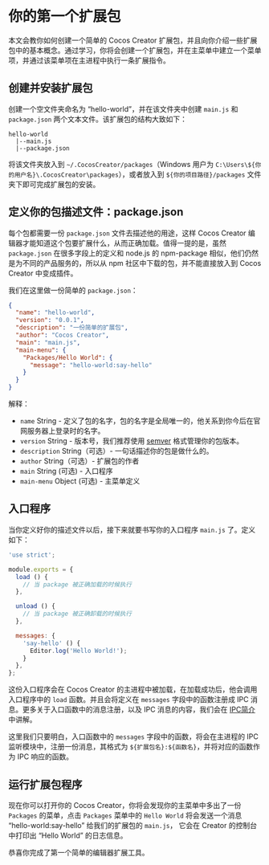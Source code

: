 # 你的第一个扩展包

本文会教你如何创建一个简单的 Cocos Creator 扩展包，并且向你介绍一些扩展包中的基本概念。通过学习，你将会创建一个扩展包，并在主菜单中建立一个菜单项，并通过该菜单项在主进程中执行一条扩展指令。

## 创建并安装扩展包

创建一个空文件夹命名为 “hello-world”，并在该文件夹中创建 `main.js` 和 `package.json` 两个文本文件。该扩展包的结构大致如下：

```
hello-world
  |--main.js
  |--package.json
```

将该文件夹放入到 `~/.CocosCreator/packages`（Windows 用户为 `C:\Users\${你的用户名}\.CocosCreator\packages`），或者放入到 `${你的项目路径}/packages` 文件夹下即可完成扩展包的安装。

## 定义你的包描述文件：package.json

每个包都需要一份 `package.json` 文件去描述他的用途，这样 Cocos Creator 编辑器才能知道这个包要扩展什么，从而正确加载。值得一提的是，虽然 `package.json` 在很多字段上的定义和 node.js 的 npm-package 相似，他们仍然是为不同的产品服务的，所以从 npm 社区中下载的包，并不能直接放入到 Cocos Creator 中变成插件。

我们在这里做一份简单的 `package.json`：

```json
{
  "name": "hello-world",
  "version": "0.0.1",
  "description": "一份简单的扩展包",
  "author": "Cocos Creator",
  "main": "main.js",
  "main-menu": {
    "Packages/Hello World": {
      "message": "hello-world:say-hello"
    }
  }
}
```

解释：

- `name` String - 定义了包的名字，包的名字是全局唯一的，他关系到你今后在官网服务器上登录时的名字。
- `version` String - 版本号，我们推荐使用 [semver](http://semver.org/) 格式管理你的包版本。
- `description` String（可选）- 一句话描述你的包是做什么的。
- `author` String（可选）- 扩展包的作者
- `main` String (可选) - 入口程序
- `main-menu` Object (可选) - 主菜单定义

## 入口程序

当你定义好你的描述文件以后，接下来就要书写你的入口程序 `main.js` 了。定义如下：

```javascript
'use strict';

module.exports = {
  load () {
    // 当 package 被正确加载的时候执行
  },

  unload () {
    // 当 package 被正确卸载的时候执行
  },

  messages: {
    'say-hello' () {
      Editor.log('Hello World!');
    }
  },
};
```

这份入口程序会在 Cocos Creator 的主进程中被加载，在加载成功后，他会调用入口程序中的 `load` 函数。并且会将定义在 `messages` 字段中的函数注册成 IPC 消息。更多关于入口函数中的消息注册，以及 IPC 消息的内容，我们会在 [IPC简介](introduction-to-ipc.md) 中讲解。

这里我们只要明白，入口函数中的 `messages` 字段中的函数，将会在主进程的 IPC 监听模块中，注册一份消息，其格式为 `${扩展包名}:${函数名}`，并将对应的函数作为 IPC 响应的函数。

## 运行扩展包程序

现在你可以打开你的 Cocos Creator，你将会发现你的主菜单中多出了一份 `Packages` 的菜单，点击 `Packages` 菜单中的 `Hello World` 将会发送一个消息 “hello-world:say-hello” 给我们的扩展包的 `main.js`， 它会在 Creator 的控制台中打印出 “Hello World” 的日志信息。

恭喜你完成了第一个简单的编辑器扩展工具。